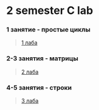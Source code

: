 # 2 semester C lab
### 1 занятие - простые циклы
> [1 лаба]()
### 2-3 занятия - матрицы
> [2 лаба]() 
### 4-5 занятия - строки
> [3 лаба]()
